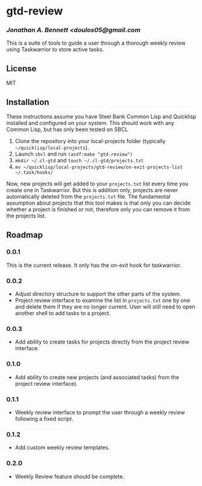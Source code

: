 # gtd-review
### _Jonathan A. Bennett <doulos05@gmail.com_

This is a suite of tools to guide a user through a thorough weekly review using Taskwarrior to store active tasks.

## License

MIT

## Installation

These instructions assume you have Steel Bank Common Lisp and Quicklisp installed and configured on your system. This should work with any Common Lisp, but has only been tested on SBCL

1) Clone the repository into your local-projects folder (typically `~/quicklisp/local-projects`).
2) Launch `sbcl` and run `(asdf:make "gtd-review")`
3) `mkdir ~/.cl-gtd` and `touch ~/.cl-gtd/projects.txt`
4) `mv ~/quicklisp/local-projects/gtd-review/on-exit-projects-list ~/.task/hooks/`

Now, new projects will get added to your `projects.txt` list every time you create one in Taskwarrior. But this is addition only, projects are never automatically deleted from the `projects.txt` file. The fundamental assumption about projects that this tool makes is that only you can decide whether a project is finished or not, therefore only you can remove it from the projects list.

## Roadmap
### 0.0.1
This is the current release. It only has the on-exit hook for taskwarrior.
### 0.0.2
- Adjust directory structure to support the other parts of the system.
- Project review interface to examine the list in `projects.txt` one by one and delete them if they are no longer current. User will still need to open another shell to add tasks to a project.
### 0.0.3
- Add ability to create tasks for projects directly from the project review interface.
### 0.1.0
- Add ability to create new projects (and associated tasks) from the project review interface).
### 0.1.1
- Weekly review interface to prompt the user through a weekly review following a fixed script.
### 0.1.2
- Add custom weekly review templates.
### 0.2.0
- Weekly Review feature should be complete.
